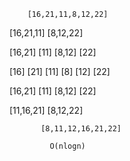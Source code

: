         [16,21,11,8,12,22]

[16,21,11]            [8,12,22]

[16,21]  [11]         [8,12]  [22] 

[16] [21] [11]        [8] [12] [22]

[16,21]  [11]          [8,12] [22]

[11,16,21]             [8,12,22]

           [8,11,12,16,21,22]

             O(nlogn)
             


